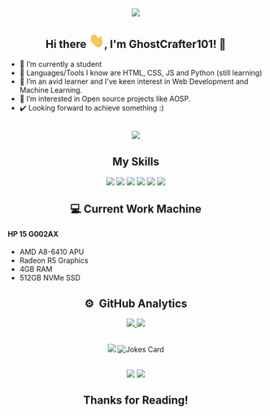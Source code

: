 <div align=center><img src="https://github.com/GhostCrafter101/GhostCrafter101/assets/73681993/eb256739-435f-4e8c-baf9-7c1b525f7445"></div>

<h2 align=center>Hi there <img src="https://raw.githubusercontent.com/ABSphreak/ABSphreak/master/gifs/Hi.gif" width="30px" height="30px">, I'm <b>GhostCrafter101! 👋</b></h2>

- 🌱 I’m currently a student
- 👀 Languages/Tools I know are HTML, CSS, JS and Python (still learning)
- 💞️ I’m an avid learner and I've keen interest in Web Development and Machine Learning.
- 👀 I’m interested in Open source projects like AOSP.
- ✔️ Looking forward to achieve something :)
<br>
<div align=center><img src="https://lanyard.kyrie25.me/api/494093558689562624?waveColor=8B8BFA&waveSpotifyColor=0094f0&gradient=0094f0-054bfc-4305fc&imgStyle=square"></div>
<h2 align=center>My Skills</h2>
<p align="center">
 <img src="https://img.shields.io/badge/adobe%20premiere%20pro%20-9500ff?&style=for-the-badge&logo=adobe%20premiere%20pro&logoColor=white"/> 
 <img src="https://img.shields.io/badge/adobe%20photoshop%20-%2331A8FF.svg?&style=for-the-badge&logo=adobe%20photoshop&logoColor=white"/> 
 <img src="https://img.shields.io/badge/html5%20-%23E34F26.svg?&style=for-the-badge&logo=html5&logoColor=white"/> 
 <img src="https://img.shields.io/badge/css3%20-%231572B6.svg?&style=for-the-badge&logo=css3&logoColor=white"/>
 <img src="https://img.shields.io/badge/node.js%20-%2343853D.svg?&style=for-the-badge&logo=node.js&logoColor=white"/> 
 <img src="https://img.shields.io/badge/javascript%20-%23323330.svg?&style=for-the-badge&logo=javascript&logoColor=%23F7DF1E"/>
</p>

<h2 align=center>💻 Current Work Machine </h2>

#### HP 15 G002AX
- AMD A8-6410 APU   
- Radeon R5 Graphics
- 4GB RAM
- 512GB NVMe SSD

<h2 align=center> ⚙️ &nbsp;GitHub Analytics </h2>
<p align="center">
<a href="https://github.com/GhostCrafter101">
<img height="180em" src="https://github-readme-stats-eight-theta.vercel.app/api?username=GhostCrafter101&show_icons=true&theme=nightowl&include_all_commits=true&count_private=true"/>
<img height="180em" src="https://github-readme-stats-eight-theta.vercel.app/api/top-langs/?username=GhostCrafter101&layout=compact&langs_count=8&theme=nightowl"/>
</a>
</p>
<br>

<div align=center>
 <img src="https://stats.quine.sh/GhostCrafter101/languages-over-time?theme=dark">
 <img src="https://readme-jokes.vercel.app/api" alt="Jokes Card" />
</div>
<br>
<p align=center>
 <img src="https://komarev.com/ghpvc/?username=GhostCrafter101&style=flat-square"/>
 <img src="https://img.shields.io/badge/dynamic/json?logo=github&label=GitHub+Followers&labelColor=282c34&color=181717&query=%24.data.totalSubs&url=https%3A%2F%2Fapi.spencerwoo.com%2Fsubstats%2F%3Fsource%3Dgithub%26queryKey%3DGhostCrafter101&longCache=true"/>
</p>
<h2 align="center">Thanks for Reading!</h2>

<!-- ### ⚙️ &nbsp;Holopin Board
<img align="left" alt="Twitter " width="22px" src="https://github.com/GhostCrafter101/GhostCrafter101/assets/73681993/e9dbf930-9f02-4f00-95ea-7a9e5054672f" />
</a>
<a href="https://t.me/ghostcrafter101">
  <img align="left" alt="Telegram" width="22px" src="https://github.com/GhostCrafter101/GhostCrafter101/assets/73681993/5dd4c701-87b6-4640-a8c0-676aaab9c7fa" />
</a>
<a href="#">
  <img align="left" alt="ghostcrafter101" width="22px" src="https://github.com/GhostCrafter101/GhostCrafter101/assets/73681993/694ba34b-9396-4bd9-983c-fa9f2c5eed5a" />ghostcrafter101
</a>
[![@sarthakroy2002's Holopin board](https://holopin.io/api/user/board?user=GhostCrafter101)](https://holopin.io/@GhostCrafter101) --!>
